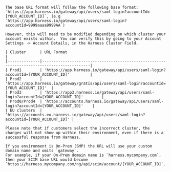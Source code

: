     The base URL format will follow the following base format:
    `https://app.harness.io/gateway/api/users/saml-login?accountId=[YOUR_ACCOUNT_ID]`, (e.g `https://app.harness.io/gateway/api/users/saml-login?accountId=9999aaaa9999AA`)

    However, this will need to be modified depending on which cluster your account exists within.  You can verify this by going to your Account Settings -> Account Details, in the Harness Cluster Field.

    | Cluster      | URL Format                                                                                |
    |--------------|-------------------------------------------------------------------------------------------|
    | Prod1        | 'https://app.harness.io/gateway/api/users/saml-login?accountId=[YOUR_ACCOUNT_ID]'         |
    | Prod2        | 'https://app.harness.io/gateway/gratis/api/users/saml-login?accountId=[YOUR_ACCOUNT_ID]'  |
    | Prod3        | 'https://app3.harness.io/gateway/api/users/saml-login?accountId=[YOUR_ACCOUNT_ID]'        |
    | Prod0/Prod4  | 'https://accounts.harness.io/gateway/api/users/saml-login?accountId=[YOUR_ACCOUNT_ID]'    |
    | EU clusters  | 'https://accounts.eu.harness.io/gateway/api/users/saml-login?accountId=[YOUR_ACCOUNT_ID]' |

    Please note that if customers select the incorrect cluster, the changes will not show up within their environment, even if there is a successful response from Harness.  

    If you environment is On-Prem (SMP) the URL will use your custom domain name and omits `gateway`. 
    For example, if your On-Prem domain name is `harness.mycompany.com`, then your SCIM base URL would become `https://harness.mycompany.com/ng/api/scim/account/[YOUR_ACCOUNT_ID]`.